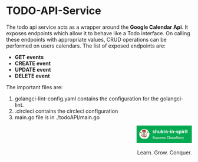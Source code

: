 # TODO-API-Service
The todo api service acts as a wrapper around the **Google Calendar Api**. It exposes endpoints which allow it to behave like a Todo interface. On calling these endpoints with appropriate values, CRUD operations can be performed on users calendars.
The list of exposed endpoints are:
- **GET events**
- **CREATE event**
- **UPDATE event**
- **DELETE event**

The important files are:
1. golangci-lint-config.yaml contains the configuration for the golangci-lint.
2. .circleci contains the circleci configuration
3. main.go file is in ./todoAPI/main.go

<p align="right">
  <img src="./images/logo.png" alt="Shukra in Spirit" width="150">
  <p align="right">Learn. Grow. Conquer.</p>
</p>
